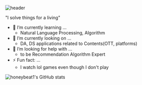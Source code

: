 ![header](https://capsule-render.vercel.app/api?type=waving&color=timeGradient&height=200&section=header&text=dahyun%20chung%20☁️&fontSize=70)


"I solve things for a living"

<!-- <div align="center"> -->
  
  - 🌱 I’m currently learning ... 
    - Natural Language Processing, Algorithm
  - 🔭 I’m currently looking on ... 
    - DA, DS applications related to Contents(OTT, platforms)
  - 🤔 I’m looking for help with ...
    - to be Recommendation Algorithm Expert
  - ⚡ Fun fact: ...
    - I watch lol games even though I don't play
  
![honeybeat1's GitHub stats](https://github-readme-stats.vercel.app/api?username=honeybeat1&show_icons=true&theme=nord)
</div>

<!--
**honeybeat1/honeybeat1** is a ✨ _special_ ✨ repository because its `README.md` (this file) appears on your GitHub profile.

Here are some ideas to get you started:

- 🔭 I’m currently working on ...
- 🌱 I’m currently learning ...
- 👯 I’m looking to collaborate on ...
- 🤔 I’m looking for help with ...
- 💬 Ask me about ...
- 📫 How to reach me: ...
- 😄 Pronouns: ...
- ⚡ Fun fact: ...
-->
